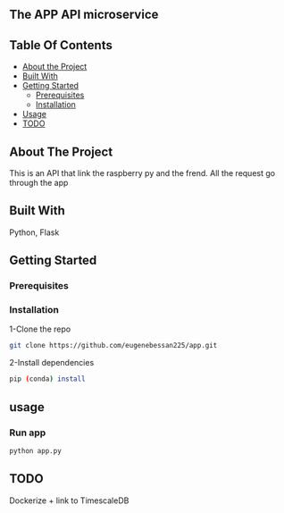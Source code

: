 ## The APP API microservice

## Table Of Contents
- [About the Project](#about-the-project)
- [Built With](#built-with)
- [Getting Started](#getting-started)
  - [Prerequisites](#prerequisites)
  - [Installation](#installation)
- [Usage](#usage)
- [TODO](#todo)

## About The Project
This is an API that link the raspberry py and the frend.
All the request go through the app

## Built With
Python, Flask

## Getting Started
### Prerequisites

### Installation
1-Clone the repo
```sh
git clone https://github.com/eugenebessan225/app.git
```
2-Install dependencies
```sh
pip (conda) install
```

## usage
### Run app
```sh
python app.py
```

## TODO
Dockerize + link to TimescaleDB
